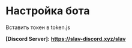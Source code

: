 # Настройка бота
Вставить токен в token.js

**[Discord Server]:** __https://slav-discord.xyz/slav__

